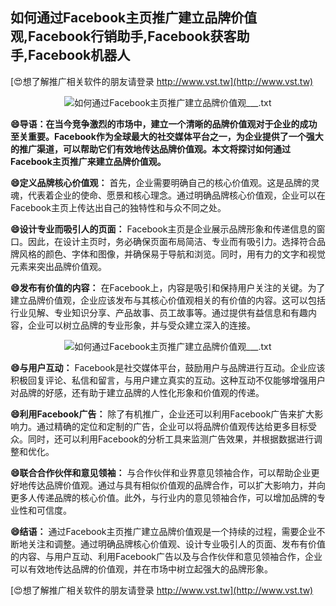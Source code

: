 ## **如何通过Facebook主页推广建立品牌价值观,Facebook行销助手,Facebook获客助手,Facebook机器人**

[😍想了解推广相关软件的朋友请登录 http://www.vst.tw](http://www.vst.tw)

 <center><img src="https://vst.tw/MP4/tuiguang/png/4.png" alt="如何通过Facebook主页推广建立品牌价值观___.txt"></center>

**😄导语：在当今竞争激烈的市场中，建立一个清晰的品牌价值观对于企业的成功至关重要。Facebook作为全球最大的社交媒体平台之一，为企业提供了一个强大的推广渠道，可以帮助它们有效地传达品牌价值观。本文将探讨如何通过Facebook主页推广来建立品牌价值观。**

**😄定义品牌核心价值观：**
首先，企业需要明确自己的核心价值观。这是品牌的灵魂，代表着企业的使命、愿景和核心理念。通过明确品牌核心价值观，企业可以在Facebook主页上传达出自己的独特性和与众不同之处。

**😄设计专业而吸引人的页面：**
Facebook主页是企业展示品牌形象和传递信息的窗口。因此，在设计主页时，务必确保页面布局简洁、专业而有吸引力。选择符合品牌风格的颜色、字体和图像，并确保易于导航和浏览。同时，用有力的文字和视觉元素来突出品牌价值观。

**😄发布有价值的内容：**
在Facebook上，内容是吸引和保持用户关注的关键。为了建立品牌价值观，企业应该发布与其核心价值观相关的有价值的内容。这可以包括行业见解、专业知识分享、产品故事、员工故事等。通过提供有益信息和有趣内容，企业可以树立品牌的专业形象，并与受众建立深入的连接。

 <center><img src="https://vst.tw/MP4/tuiguang/png/8.png" alt="如何通过Facebook主页推广建立品牌价值观___.txt"></center>

**😄与用户互动：**
Facebook是社交媒体平台，鼓励用户与品牌进行互动。企业应该积极回复评论、私信和留言，与用户建立真实的互动。这种互动不仅能够增强用户对品牌的好感，还有助于建立品牌的人性化形象和价值观的传递。

**😄利用Facebook广告：**
除了有机推广，企业还可以利用Facebook广告来扩大影响力。通过精确的定位和定制的广告，企业可以将品牌价值观传达给更多目标受众。同时，还可以利用Facebook的分析工具来监测广告效果，并根据数据进行调整和优化。

**😄联合合作伙伴和意见领袖：**
与合作伙伴和业界意见领袖合作，可以帮助企业更好地传达品牌价值观。通过与具有相似价值观的品牌合作，可以扩大影响力，并向更多人传递品牌的核心价值。此外，与行业内的意见领袖合作，可以增加品牌的专业性和可信度。

**😄结语：**
通过Facebook主页推广建立品牌价值观是一个持续的过程，需要企业不断地关注和调整。通过明确品牌核心价值观、设计专业吸引人的页面、发布有价值的内容、与用户互动、利用Facebook广告以及与合作伙伴和意见领袖合作，企业可以有效地传达品牌的价值观，并在市场中树立起强大的品牌形象。

[😍想了解推广相关软件的朋友请登录 http://www.vst.tw](http://www.vst.tw)



